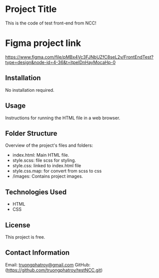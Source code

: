 # Project Title
This is the code of test front-end from NCC!

# Figma project link
https://www.figma.com/file/pMBx4Vc3FJNbUZfC8seL2v/FrontEndTest?type=design&node-id=4-36&t=itpeIDnHayMocaHp-0

## Installation

No installation required.

## Usage

Instructions for running the HTML file in a web browser.

## Folder Structure

Overview of the project's files and folders:



- index.html: Main HTML file.
- style.scss: file scss for styling.
- style.css: linked to index.html file
- style.css.map: for convert from scss to css
- /images: Contains project images.

## Technologies Used

- HTML
- CSS

## License

This project is free.

## Contact Information

Email: truongphatroy@gmail.com
GitHub: (https://github.com/truongphatroy/testNCC.git)


